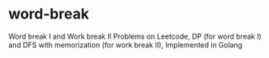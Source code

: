 # word-break
Word break I and Work break II Problems on Leetcode, DP (for word break I) and DFS with memorization (for work break II), Implemented in Golang
